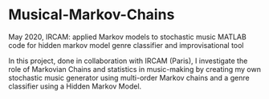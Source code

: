 # Musical-Markov-Chains
May 2020, IRCAM: applied Markov models to stochastic music
MATLAB code for hidden markov model genre classifier and improvisational tool 

In this project, done in collaboration with IRCAM (Paris), I investigate the role of Markovian Chains and statistics in music-making by creating my own stochastic music generator using multi-order Markov chains and a genre classifier using a Hidden Markov Model.



